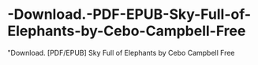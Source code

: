 # -Download.-PDF-EPUB-Sky-Full-of-Elephants-by-Cebo-Campbell-Free
"Download. [PDF/EPUB] Sky Full of Elephants by Cebo Campbell Free
